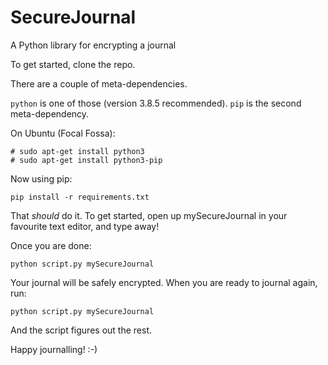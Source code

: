 # SecureJournal
A Python library for encrypting a journal

To get started, clone the repo. 

There are a couple of meta-dependencies.

`python` is one of those (version 3.8.5 recommended). 
`pip` is the second meta-dependency.

On Ubuntu (Focal Fossa):
```
# sudo apt-get install python3
# sudo apt-get install python3-pip
```
Now using pip:

`pip install -r requirements.txt` 

That _should_ do it. 
To get started, open up mySecureJournal in your favourite text editor, and type away!

Once you are done:

`python script.py mySecureJournal`

Your journal will be safely encrypted. When you are ready to journal again, run:

`python script.py mySecureJournal`

And the script figures out the rest.

Happy journalling! :-)
